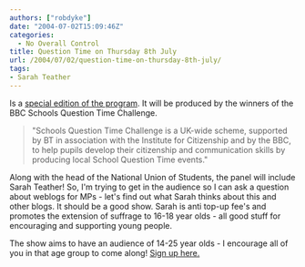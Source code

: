```yaml
---
authors: ["robdyke"]
date: "2004-07-02T15:09:46Z"
categories:
  - No Overall Control
title: Question Time on Thursday 8th July
url: /2004/07/02/question-time-on-thursday-8th-july/
tags:
- Sarah Teather
---
```

Is a [special edition of the program](http://news.bbc.co.uk/1/hi/programmes/question_time/3651217.stm). It will be produced by the winners of the BBC Schools Question Time Challenge.

> "Schools Question Time Challenge is a UK-wide scheme, supported by BT in association with the Institute for Citizenship and by the BBC, to help pupils develop their citizenship and communication skills by producing local School Question Time events."

Along with the head of the National Union of Students, the panel will include Sarah Teather! So, I'm trying to get in the audience so I can ask a question about weblogs for MPs - let's find out what Sarah thinks about this and other blogs. It should be a good show. Sarah is anti top-up fee's and promotes the extension of suffrage to 16-18 year olds - all good stuff for encouraging and supporting young people.

The show aims to have an audience of 14-25 year olds - I encourage all of you in that age group to come along! [Sign up here.](http://news.bbc.co.uk/1/hi/programmes/question_time/1858613.stm)